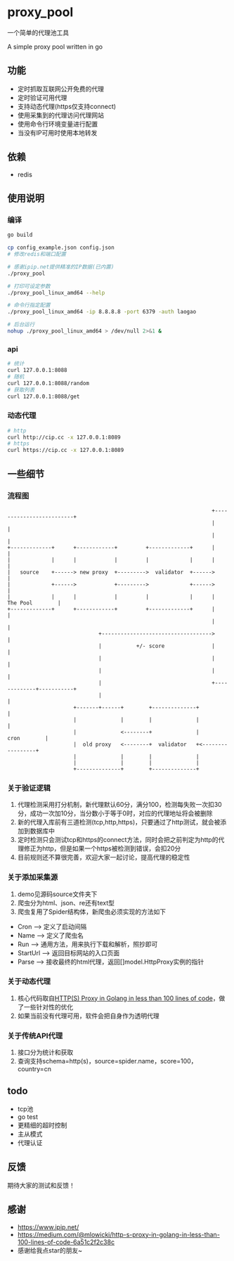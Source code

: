# proxy_pool

一个简单的代理池工具

A simple proxy pool written in go

## 功能

 - 定时抓取互联网公开免费的代理
 - 定时验证可用代理
 - 支持动态代理(https仅支持connect)
 - 使用采集到的代理访问代理网站
 - 使用命令行环境变量进行配置
 - 当没有IP可用时使用本地转发

## 依赖

 - redis

## 使用说明

### 编译

```bash
go build

cp config_example.json config.json
# 修改redis和端口配置

# 感谢ipip.net提供精准的IP数据(已内置)
./proxy_pool

# 打印可设定参数
./proxy_pool_linux_amd64 --help

# 命令行指定配置
./proxy_pool_linux_amd64 -ip 8.8.8.8 -port 6379 -auth laogao

# 后台运行
nohup ./proxy_pool_linux_amd64 > /dev/null 2>&1 &
```

### api

```bash
# 统计
curl 127.0.0.1:8088
# 随机
curl 127.0.0.1:8088/random
# 获取列表
curl 127.0.0.1:8088/get
```

### 动态代理

```bash
# http
curl http://cip.cc -x 127.0.0.1:8089
# https
curl https://cip.cc -x 127.0.0.1:8089
```

## 一些细节

### 流程图

```
                                                                 +-------------------------+
                                                                 |                         |
                                                                 |                         |
+-------------+      +------------+         +-------------+      |                         |
|             |      |            |         |             |      |                         |
|   source    +------> new proxy  +--------->  validator  +------>                         |
|             +------>            +--------->             +------>                         |
|             |      |            |         |             |      |         The Pool        |
+-------------+      +------------+         +-------------+      |                         |
                                                                 |                         |
                             +----------------------------------->                         |
                             |           +/- score               |                         |
                             |                                   |                         |
                             |                                   |                         |
                             |                                   +-------------+-----------+
                             |                                                 |
                     +-------+------+        +--------------+                  |
                     |              |        |              |                  |
                     |              <--------+              |      cron        |
                     |  old proxy   <--------+  validator   +<-----------------+
                     |              |        |              |
                     |              |        |              |
                     +--------------+        +--------------+

```

### 关于验证逻辑

 1. 代理检测采用打分机制，新代理默认60分，满分100，检测每失败一次扣30分，成功一次加10分，当分数小于等于0时，对应的代理地址将会被删除
 1. 新的代理入库前有三道检测(tcp,http,https)，只要通过了http测试，就会被添加到数据库中
 1. 定时检测只会测试tcp和https的connect方法，同时会把之前判定为http的代理修正为http，但是如果一个https被检测到错误，会扣20分
 1. 目前规则还不算很完善，欢迎大家一起讨论，提高代理的稳定性

### 关于添加采集源

 1. demo见源码source文件夹下
 1. 爬虫分为html、json、re还有text型
 1. 爬虫复用了Spider结构体，新爬虫必须实现的方法如下
 
   - Cron --> 定义了启动间隔
   - Name --> 定义了爬虫名
   - Run -->  通用方法，用来执行下载和解析，照抄即可
   - StartUrl --> 返回目标网站的入口页面
   - Parse --> 接收最终的html代理，返回[]model.HttpProxy实例的指针
 
### 关于动态代理

 1. 核心代码取自[HTTP(S) Proxy in Golang in less than 100 lines of code](https://medium.com/@mlowicki/http-s-proxy-in-golang-in-less-than-100-lines-of-code-6a51c2f2c38c)，做了一些针对性的优化
 1. 如果当前没有代理可用，软件会把自身作为透明代理

### 关于传统API代理
 
 1. 接口分为统计和获取
 2. 查询支持schema=http(s)，source=spider.name，score=100，country=cn

## todo

 - tcp池
 - go test
 - 更精细的超时控制
 - 主从模式
 - 代理认证

## 反馈

期待大家的测试和反馈！

## 感谢
 
- https://www.ipip.net/
- https://medium.com/@mlowicki/http-s-proxy-in-golang-in-less-than-100-lines-of-code-6a51c2f2c38c
- 感谢给我点star的朋友~